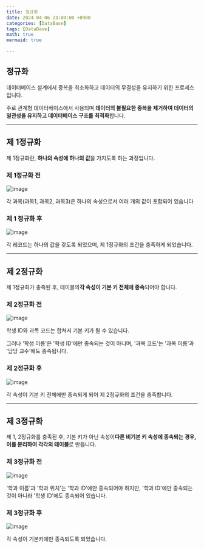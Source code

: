 ```yaml
---
title: 정규화
date: 2024-04-06 23:00:00 +0900
categories: [DataBase]
tags: [DataBase]
math: true
mermaid: true

---
```


## **정규화**

데이터베이스 설계에서 중복을 최소화하고 데이터의 무결성을 유지하기 위한 프로세스입니다. 

주로 관계형 데이터베이스에서 사용되며 **데이터의 불필요한 중복을 제거하여 데이터의 일관성을 유지하고 데이터베이스 구조를 최적화**합니다.

<hr>


## **제 1정규화**

제 1정규화란, **하나의 속성에 하나의 값**을 가지도록 하는 과정입니다.

### **제 1정규화 전** 

![image](https://github.com/ararp1006/mainProject/assets/130068083/611f5650-883e-46d0-a028-84c3625289cd)

각 과목(과목1, 과목2, 과목3)은 하나의 속성으로서 여러 개의 값이 포함되어 있습니다


### **제 1 정규화 후**

![image](https://github.com/ararp1006/mainProject/assets/130068083/54d8c413-2608-4d0d-a07b-7725745d8585)

각 레코드는 하나의 값을 갖도록 되었으며, 제 1정규화의 조건을 충족하게 되었습니다.

<hr>

## **제 2정규화**

제 1정규화가 충족된 후, 테이블의**각 속성이 기본 키 전체에 종속**되어야 합니다.

### **제 2정규화 전** 

![image](https://github.com/ararp1006/mainProject/assets/130068083/5b021fae-3f81-4428-990f-f5d287498939)

학생 ID와 과목 코드는 합쳐서 기본 키가 될 수 있습니다. 

그러나 '학생 이름'은 '학생 ID'에만 종속되는 것이 아니며, '과목 코드'는 '과목 이름'과 '담당 교수'에도 종속됩니다.

### **제 2정규화 후**

![image](https://github.com/ararp1006/mainProject/assets/130068083/530393dc-0162-4a53-80a4-b5b44f253d3b)

각 속성이 기본 키 전체에만 종속되게 되어 제 2정규화의 조건을 충족합니다. 

<hr>

## **제 3정규화**

제 1, 2정규화를 충족된 후, 기본 키가 아닌 속성이**다른 비기본 키 속성에 종속되는 경우, 이를 분리하여 각각의 테이블**로 만듭니다.

### **제 3정규화 전**

![image](https://github.com/ararp1006/mainProject/assets/130068083/d7ddf3ca-9e6f-4bee-b813-b682db55ee1a)

'학과 이름'과 '학과 위치'는 '학과 ID'에만 종속되어야 하지만, '학과 ID'에만 종속되는 것이 아니라 '학생 ID'에도 종속되어 있습니다.


### **제 3정규화 후**

![image](https://github.com/ararp1006/mainProject/assets/130068083/bde480d8-c00d-4fdb-afd5-62c2eadb12f6)

각 속성이 기본키에만 종속되도록 되었습니다.